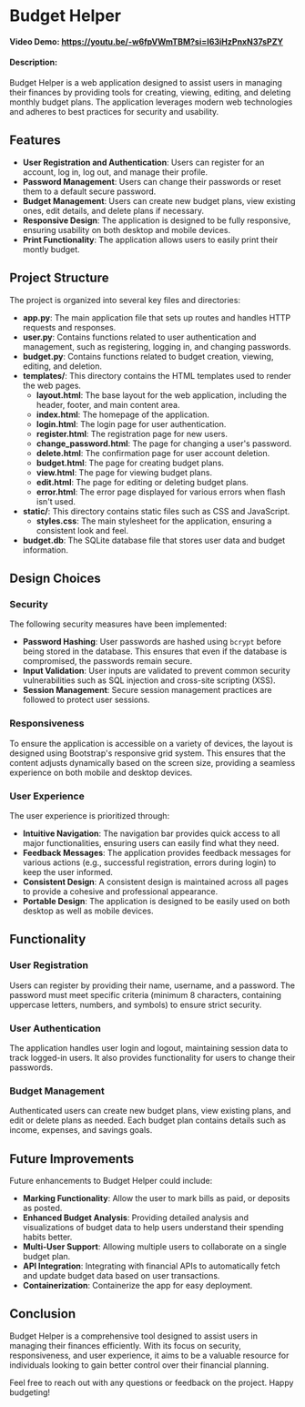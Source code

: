 # Budget Helper
#### Video Demo:  https://youtu.be/-w6fpVWmTBM?si=I63iHzPnxN37sPZY
#### Description:
Budget Helper is a web application designed to assist users in managing their finances by providing tools for creating, viewing, editing, and deleting monthly budget plans. The application leverages modern web technologies and adheres to best practices for security and usability.

## Features
- **User Registration and Authentication**: Users can register for an account, log in, log out, and manage their profile.
- **Password Management**: Users can change their passwords or reset them to a default secure password.
- **Budget Management**: Users can create new budget plans, view existing ones, edit details, and delete plans if necessary.
- **Responsive Design**: The application is designed to be fully responsive, ensuring usability on both desktop and mobile devices.
- **Print Functionality**: The application allows users to easily print their montly budget.

## Project Structure
The project is organized into several key files and directories:

- **app.py**: The main application file that sets up routes and handles HTTP requests and responses.
- **user.py**: Contains functions related to user authentication and management, such as registering, logging in, and changing passwords.
- **budget.py**: Contains functions related to budget creation, viewing, editing, and deletion.
- **templates/**: This directory contains the HTML templates used to render the web pages.
  - **layout.html**: The base layout for the web application, including the header, footer, and main content area.
  - **index.html**: The homepage of the application.
  - **login.html**: The login page for user authentication.
  - **register.html**: The registration page for new users.
  - **change_password.html**: The page for changing a user's password.
  - **delete.html**: The confirmation page for user account deletion.
  - **budget.html**: The page for creating budget plans.
  - **view.html**: The page for viewing budget plans.
  - **edit.html**: The page for editing or deleting budget plans.
  - **error.html**: The error page displayed for various errors when flash isn't used.
- **static/**: This directory contains static files such as CSS and JavaScript.
  - **styles.css**: The main stylesheet for the application, ensuring a consistent look and feel.
- **budget.db**: The SQLite database file that stores user data and budget information.

## Design Choices
### Security
The following security measures have been implemented:
- **Password Hashing**: User passwords are hashed using `bcrypt` before being stored in the database. This ensures that even if the database is compromised, the passwords remain secure.
- **Input Validation**: User inputs are validated to prevent common security vulnerabilities such as SQL injection and cross-site scripting (XSS).
- **Session Management**: Secure session management practices are followed to protect user sessions.

### Responsiveness
To ensure the application is accessible on a variety of devices, the layout is designed using Bootstrap's responsive grid system. This ensures that the content adjusts dynamically based on the screen size, providing a seamless experience on both mobile and desktop devices.

### User Experience
The user experience is prioritized through:
- **Intuitive Navigation**: The navigation bar provides quick access to all major functionalities, ensuring users can easily find what they need.
- **Feedback Messages**: The application provides feedback messages for various actions (e.g., successful registration, errors during login) to keep the user informed.
- **Consistent Design**: A consistent design is maintained across all pages to provide a cohesive and professional appearance.
- **Portable Design**: The application is designed to be easily used on both desktop as well as mobile devices.

## Functionality
### User Registration
Users can register by providing their name, username, and a password. The password must meet specific criteria (minimum 8 characters, containing uppercase letters, numbers, and symbols) to ensure strict security.

### User Authentication
The application handles user login and logout, maintaining session data to track logged-in users. It also provides functionality for users to change their passwords.

### Budget Management
Authenticated users can create new budget plans, view existing plans, and edit or delete plans as needed. Each budget plan contains details such as income, expenses, and savings goals.

## Future Improvements
Future enhancements to Budget Helper could include:
- **Marking Functionality**: Allow the user to mark bills as paid, or deposits as posted.
- **Enhanced Budget Analysis**: Providing detailed analysis and visualizations of budget data to help users understand their spending habits better.
- **Multi-User Support**: Allowing multiple users to collaborate on a single budget plan.
- **API Integration**: Integrating with financial APIs to automatically fetch and update budget data based on user transactions.
- **Containerization**: Containerize the app for easy deployment.

## Conclusion
Budget Helper is a comprehensive tool designed to assist users in managing their finances efficiently. With its focus on security, responsiveness, and user experience, it aims to be a valuable resource for individuals looking to gain better control over their financial planning.

Feel free to reach out with any questions or feedback on the project. Happy budgeting!
